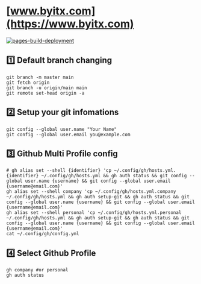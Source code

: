 # [www.byitx.com](https://www.byitx.com)

[![pages-build-deployment](https://github.com/litmudoc/www.byitx.com/actions/workflows/pages/pages-build-deployment/badge.svg)](https://github.com/litmudoc/www.byitx.com/actions/workflows/pages/pages-build-deployment)

## :one: Default branch changing

```shell
git branch -m master main
git fetch origin
git branch -u origin/main main
git remote set-head origin -a
```

## :two: Setup your git infomations

```shell
git config --global user.name "Your Name"
git config --global user.email you@example.com
```

## :three: Github Multi Profile config

```shell
# gh alias set --shell {identifier} 'cp ~/.config/gh/hosts.yml.{identifier} ~/.config/gh/hosts.yml && gh auth status && git config --global user.name {username} && git config --global user.email {username@email.com}'
gh alias set --shell company 'cp ~/.config/gh/hosts.yml.company ~/.config/gh/hosts.yml && gh auth setup-git && gh auth status && git config --global user.name {username} && git config --global user.email {username@email.com}'
gh alias set --shell personal 'cp ~/.config/gh/hosts.yml.personal ~/.config/gh/hosts.yml && gh auth setup-git && gh auth status && git config --global user.name {username} && git config --global user.email {username@email.com}'
cat ~/.config/gh/config.yml
```

## :four: Select Github Profile

```shell
gh company #or personal
gh auth status
```

